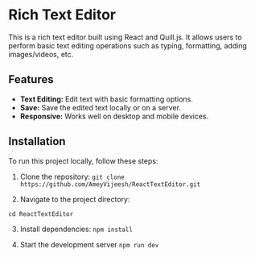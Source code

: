 # Rich Text Editor

This is a rich text editor built using React and Quill.js. It allows users to perform basic text editing operations such as typing, formatting, adding images/videos, etc.

## Features

- **Text Editing:** Edit text with basic formatting options.
- **Save:** Save the edited text locally or on a server.
- **Responsive:** Works well on desktop and mobile devices.

## Installation

To run this project locally, follow these steps:

1. Clone the repository:
   ```git clone https://github.com/AmeyVijeesh/ReactTextEditor.git```


2. Navigate to the project directory:

```cd ReactTextEditor```

3. Install dependencies:
```npm install```

4. Start the development server
 ```npm run dev```
